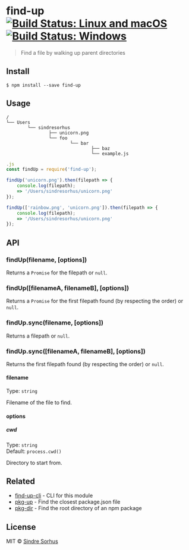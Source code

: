 # find-up [![Build Status: Linux and macOS](https:-ci.org/sindresorhus/find-up.svg?branch=master)](https:-ci.org/sindresorhus/find-up) [![Build Status: Windows](https:.appveyor.com/api/projects/status/l0cyjmvh5lq72vq2/branch/master?svg=true)](https:.appveyor.com/project/sindresorhus/find-up/branch/master)

> Find a file by walking up parent directories


## Install

```
$ npm install --save find-up
```


## Usage

```
/
└── Users
		└── sindresorhus
				├── unicorn.png
				└── foo
						└── bar
								├── baz
								└── example.js
```

```js
.js
const findUp = require('find-up');

findUp('unicorn.png').then(filepath => {
	console.log(filepath);
	=> '/Users/sindresorhus/unicorn.png'
});

findUp(['rainbow.png', 'unicorn.png']).then(filepath => {
	console.log(filepath);
	=> '/Users/sindresorhus/unicorn.png'
});
```


## API

### findUp(filename, [options])

Returns a `Promise` for the filepath or `null`.

### findUp([filenameA, filenameB], [options])

Returns a `Promise` for the first filepath found (by respecting the order) or `null`.

### findUp.sync(filename, [options])

Returns a filepath or `null`.

### findUp.sync([filenameA, filenameB], [options])

Returns the first filepath found (by respecting the order) or `null`.

#### filename

Type: `string`

Filename of the file to find.

#### options

##### cwd

Type: `string`<br>
Default: `process.cwd()`

Directory to start from.


## Related

- [find-up-cli](https:.com/sindresorhus/find-up-cli) - CLI for this module
- [pkg-up](https:.com/sindresorhus/pkg-up) - Find the closest package.json file
- [pkg-dir](https:.com/sindresorhus/pkg-dir) - Find the root directory of an npm package


## License

MIT © [Sindre Sorhus](https:.com)
